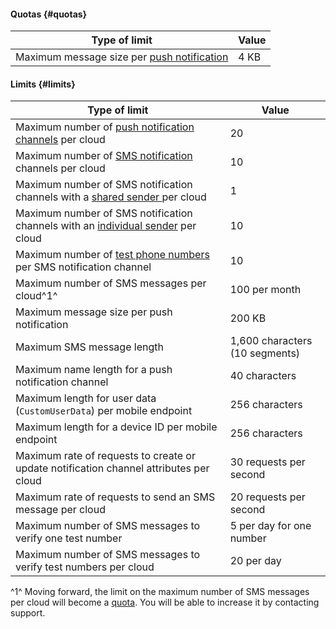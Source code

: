 #### Quotas {#quotas}

**Type of limit** | **Value**
----- | -----
Maximum message size per [push notification](../notifications/concepts/push.md) | 4 KB

#### Limits {#limits}

**Type of limit** | **Value**
----- | -----
Maximum number of [push notification channels](../notifications/concepts/push.md#mobile-channel) per cloud | 20
Maximum number of [SMS notification](../notifications/concepts/sms.md) channels per cloud | 10
Maximum number of SMS notification channels with a [shared sender ](../notifications/concepts/sms.md) per cloud | 1
Maximum number of SMS notification channels with an [individual sender](../notifications/concepts/sms.md#individual-sender) per cloud | 10
Maximum number of [test phone numbers](../notifications/concepts/sms.md#sandbox) per SMS notification channel | 10
Maximum number of SMS messages per cloud^1^ | 100 per month
Maximum message size per push notification | 200 KB
Maximum SMS message length | 1,600 characters (10 segments)
Maximum name length for a push notification channel | 40 characters
Maximum length for user data (`CustomUserData`) per mobile endpoint | 256 characters
Maximum length for a device ID per mobile endpoint | 256 characters
Maximum rate of requests to create or update notification channel attributes per cloud | 30 requests per second
Maximum rate of requests to send an SMS message per cloud | 20 requests per second
Maximum number of SMS messages to verify one test number | 5 per day for one number
Maximum number of SMS messages to verify test numbers per cloud | 20 per day

^1^ Moving forward, the limit on the maximum number of SMS messages per cloud will become a [quota](#quotas). You will be able to increase it by contacting support.